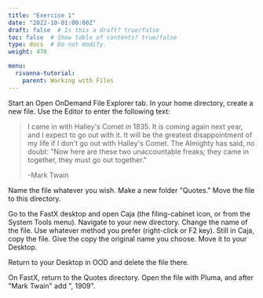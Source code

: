```yaml
---
title: "Exercise 1"
date: "2022-10-01:00:00Z"
draft: false  # Is this a draft? true/false
toc: false  # Show table of contents? true/false
type: docs  # Do not modify.
weight: 470

menu:
  rivanna-tutorial:
    parent: Working with Files
---
```


Start an Open OnDemand File Explorer tab.  In your home directory, create a new file.  Use the Editor to enter the following text:

> I came in with Halley's Comet in 1835. It is coming again next year, and I expect to go out with it. It will be the greatest disappointment of my life if I don't go out with Halley's Comet. The Almighty has said, no doubt: "Now here are these two unaccountable freaks; they came in together, they must go out together." 
>
>-Mark Twain

Name the file whatever you wish.  Make a new folder "Quotes."  Move the file to this directory.  

Go to the FastX desktop and open Caja (the filing-cabinet icon, or from the System Tools menu).  Navigate to your new directory.  Change the name of the file.  Use whatever method you prefer (right-click or F2 key).  Still in Caja, copy the file.  Give the copy the original name you choose.  Move it to your Desktop.

Return to your Desktop in OOD and delete the file there.

On FastX, return to the Quotes directory.  Open the file with Pluma, and after "Mark Twain" add ", 1909".  
